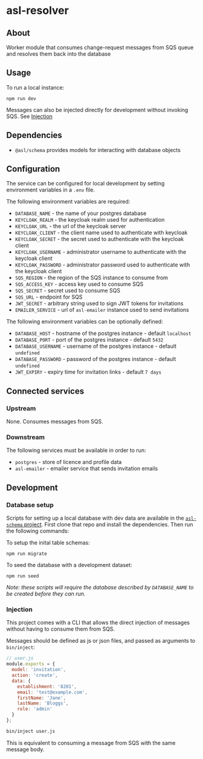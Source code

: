 # asl-resolver

## About

Worker module that consumes change-request messages from SQS queue and resolves them back into the database

## Usage

To run a local instance:

```
npm run dev
```

Messages can also be injected directly for development without invoking SQS. See [Injection](#injection)

## Dependencies

* `@asl/schema` provides models for interacting with database objects

## Configuration

The service can be configured for local development by setting environment variables in a `.env` file.

The following environment variables are required:

* `DATABASE_NAME` - the name of your postgres database
* `KEYCLOAK_REALM` - the keycloak realm used for authentication
* `KEYCLOAK_URL` - the url of the keycloak server
* `KEYCLOAK_CLIENT` - the client name used to authenticate with keycloak
* `KEYCLOAK_SECRET` - the secret used to authenticate with the keycloak client
* `KEYCLOAK_USERNAME` - administrator username to authenticate with the keycloak client
* `KEYCLOAK_PASSWORD` - administrator password used to authenticate with the keycloak client
* `SQS_REGION` - the region of the SQS instance to consume from
* `SQS_ACCESS_KEY` - access key used to consume SQS
* `SQS_SECRET` - secret used to consume SQS
* `SQS_URL` - endpoint for SQS
* `JWT_SECRET` - arbitrary string used to sign JWT tokens for invitations
* `EMAILER_SERVICE` - url of `asl-emailer` instance used to send invitations

The following environment variables can be optionally defined:

* `DATABASE_HOST` - hostname of the postgres instance - default `localhost`
* `DATABASE_PORT` - port of the postgres instance - default `5432`
* `DATABASE_USERNAME` - username of the postgres instance - default `undefined`
* `DATABASE_PASSWORD` - password of the postgres instance - default `undefined`
* `JWT_EXPIRY` - expiry time for invitation links - default `7 days`

## Connected services

### Upstream

None. Consumes messages from SQS.

### Downstream

The following services must be available in order to run:

* `postgres` - store of licence and profile data
* `asl-emailer` - emailer service that sends invitation emails

## Development

### Database setup

Scripts for setting up a local database with dev data are available in the [`asl-schema` project](https://github.com/ukhomeoffice/asl-schema). First clone that repo and install the dependencies. Then run the following commands:

To setup the inital table schemas:

```
npm run migrate
```

To seed the database with a development dataset:

```
npm run seed
```

_Note: these scripts will require the database described by `DATABASE_NAME` to be created before they can run._

### Injection

This project comes with a CLI that allows the direct injection of messages without having to consume them from SQS.

Messages should be defined as js or json files, and passed as arguments to `bin/inject`:

```js
// user.js
module.exports = {
  model: 'invitation',
  action: 'create',
  data: {
    establishment: '8201',
    email: 'test@example.com',
    firstName: 'Jane',
    lastName: 'Bloggs',
    role: 'admin'
  }
};
```

```bash
bin/inject user.js
```

This is equivalent to consuming a message from SQS with the same message body.
